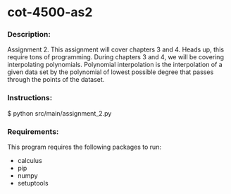 # cot-4500-as2

### Description:

Assignment 2. This assignment will cover chapters 3 and 4. Heads up, this require tons of programming. 
During chapters 3 and 4, we will be covering interpolating polynomials. Polynomial 
interpolation is the interpolation of a given data set by the polynomial of lowest possible 
degree that passes through the points of the dataset. 

### Instructions:

$ python src/main/assignment_2.py

### Requirements:

This program requires the following packages to run:
- calculus
- pip
- numpy
- setuptools
